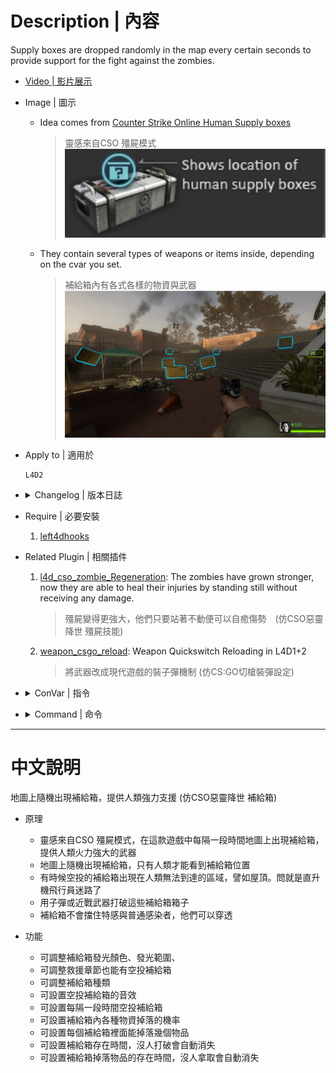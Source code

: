 # Description | 內容
Supply boxes are dropped randomly in the map every certain seconds to provide support for the fight against the zombies.

* [Video | 影片展示](https://youtu.be/9rXlJ8PsOTA)

* Image | 圖示
	* Idea comes from [Counter Strike Online Human Supply boxes](https://cso.fandom.com/wiki/Zombie_2:_Mutation#Supply_boxes)
        > 靈感來自CSO 殭屍模式
	    <br/>![l4d2_supply_woodbox_1](image/l4d2_supply_woodbox_1.jpg)
	* They contain several types of weapons or items inside, depending on the cvar you set.
        > 補給箱內有各式各樣的物資與武器
	    <br/>![l4d2_supply_woodbox_2](image/l4d2_supply_woodbox_2.jpg)

* Apply to | 適用於
	```
	L4D2
	```

* <details><summary>Changelog | 版本日誌</summary>

	* v1.3 (2022-9-12)
        * Remove gascan,  propanecanister, oxygentank if no one picks up

	* v1.2 (2022-8-13)
        * Optimize code.

	* v1.1 (2022-3-29)
        * Support Survival Mode.

	* v1.0 (2022-1-11)
        * [Initial release](https://forums.alliedmods.net/showthread.php?t=335862)
        * Add convars to turn off this plugin
        * Random box model available
        * Item chance to drop Weapons/Melee/Medic/Throwable/Others
        * Custom sound
        * Detect custom melee and spawn
        * Translation Support
        * Supply box life time
        * Remove item if no one picks up after it drops from box after a while
        * Compatibility support for SourceMod 1.11. Fixed various warnings.

	* v0.0
        * Credit: [Lux](https://forums.alliedmods.net/member.php?u=257841) - original code
</details>

* Require | 必要安裝
	1. [left4dhooks](https://forums.alliedmods.net/showthread.php?t=321696)

* Related Plugin | 相關插件
	1. [l4d_cso_zombie_Regeneration](https://github.com/fbef0102/L4D1_2-Plugins/tree/master/l4d_cso_zombie_Regeneration): The zombies have grown stronger, now they are able to heal their injuries by standing still without receiving any damage.
	    > 殭屍變得更強大，他們只要站著不動便可以自癒傷勢　(仿CSO惡靈降世 殭屍技能)

	2. [weapon_csgo_reload](https://github.com/fbef0102/L4D2-Plugins/tree/master/l4d2_weapon_csgo_reload): Weapon Quickswitch Reloading in L4D1+2
	    > 將武器改成現代遊戲的裝子彈機制 (仿CS:GO切槍裝彈設定)

* <details><summary>ConVar | 指令</summary>

	* cfg\sourcemod\l4d2_supply_woodbox.cfg
		```php
		// 0=Plugin off, 1=Plugin on.
		l4d2_supply_woodbox_allow "1"

		// Changes how Supply box hint displays. (0: Disable, 1:In chat, 2: In Hint Box, 3: In center text)
		l4d2_supply_woodbox_announce_type "3"

		// Set the life time for Supply box.
		l4d2_supply_woodbox_box_life "180"

		// The default Supply box color. Three values between 0-255 separated by spaces. RGB Color255 - Red Green Blue. (empty=disable)
		l4d2_supply_woodbox_color "0 145 200"

		// If 1, still dorp supply box in final stage rescue
		l4d2_supply_woodbox_drop_final "0"

		// Max Supply boxes that could drop once.
		l4d2_supply_woodbox_drop_max "2"

		// Min Supply boxes that could drop once.
		l4d2_supply_woodbox_drop_min "1"

		// The default Supply box glow range.
		l4d2_supply_woodbox_glow_range "1800"

		// Item chance to drop Weapons/Melee/Medic/Throwable/Others, separate by commas (no spaces), the sum of 5 value must be 100
		l4d2_supply_woodbox_item_chance "30,5,45,15,5"

		// Time in seconds to remove item if no one picks up after it drops from box (0=off)
		l4d2_supply_woodbox_item_life "60"

		// Max Items that could drop in woodbox.
		l4d2_supply_woodbox_item_max "4"

		// Min Items that could drop in woodbox.
		l4d2_supply_woodbox_item_min "2"

		// Set the limit for Supply box spawned by the plugin.
		l4d2_supply_woodbox_limit "6"

		// Turn off the plugin in these maps, separate by commas (no spaces). (0=All maps, Empty = none).
		l4d2_supply_woodbox_map_off ""

		// Turn on the plugin in these game modes, separate by commas (no spaces). (Empty = all).
		l4d2_supply_woodbox_modes ""

		// Turn off the plugin in these game modes, separate by commas (no spaces). (Empty = none).
		l4d2_supply_woodbox_modes_off ""

		// Turn on the plugin in these game modes. 0=All, 1=Coop, 2=Survival, 4=Versus, 8=Scavenge. Add numbers together.
		l4d2_supply_woodbox_modes_tog "0"

		// Supply Box - Drop sound file (relative to to sound/, empty=random helicopter sound, -1: disable)
		l4d2_supply_woodbox_soundfile ""

		// Set the max spawn time for Supply box drop.
		l4d2_supply_woodbox_time_max "80"

		// Set the min spawn time for Supply box drop.
		l4d2_supply_woodbox_time_min "60"

		// Supply box model type, 1: wood_crate001a, 2: wood_crate001a_damagedMAX, 3: wood_crate002a (0=random)
		l4d2_supply_woodbox_type "1"
		```
</details>

* <details><summary>Command | 命令</summary>

	* **Spawn a supply box at your crosshair (Admin Flag: ADMFLAG_ROOT)**
		```php
		sm_supplybox
		sm_box
		```
</details>

- - - -
# 中文說明
地圖上隨機出現補給箱，提供人類強力支援 (仿CSO惡靈降世 補給箱)

* 原理
    * 靈感來自CSO 殭屍模式，在這款遊戲中每隔一段時間地圖上出現補給箱，提供人類火力強大的武器
    * 地圖上隨機出現補給箱，只有人類才能看到補給箱位置
    * 有時候空投的補給箱出現在人類無法到達的區域，譬如屋頂。問就是直升機飛行員迷路了
    * 用子彈或近戰武器打破這些補給箱箱子
    * 補給箱不會擋住特感與普通感染者，他們可以穿透

* 功能
    * 可調整補給箱發光顏色、發光範圍、
    * 可調整救援章節也能有空投補給箱
	* 可調整補給箱種類
	* 可設置空投補給箱的音效
	* 可設置每隔一段時間空投補給箱
	* 可設置補給箱內各種物資掉落的機率
	* 可設置每個補給箱裡面能掉落幾個物品
	* 可設置補給箱存在時間，沒人打破會自動消失
	* 可設置補給箱掉落物品的存在時間，沒人拿取會自動消失
